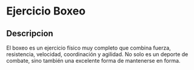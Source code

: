 # Ejercicio Boxeo

## Descripcion
El boxeo es un ejercicio físico muy completo que combina fuerza, resistencia, velocidad, coordinación y agilidad. No solo es un deporte de combate, sino también una excelente forma de mantenerse en forma.

